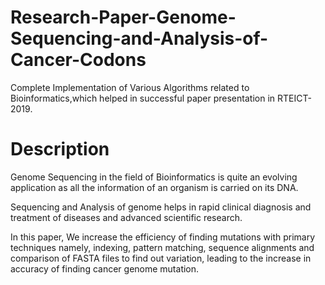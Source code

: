 # Research-Paper-Genome-Sequencing-and-Analysis-of-Cancer-Codons

Complete Implementation of Various Algorithms related to Bioinformatics,which helped in successful paper presentation in RTEICT-2019.

# Description

Genome Sequencing in the field of Bioinformatics is quite an evolving application as all the information of an organism is carried on its DNA.

Sequencing and Analysis of genome helps in rapid clinical diagnosis and treatment of diseases and advanced scientific research.

In this paper, We increase the efficiency of finding mutations with primary techniques namely, indexing, pattern matching, sequence alignments and comparison of FASTA files to find out variation, leading to the increase in accuracy of finding cancer genome mutation.
